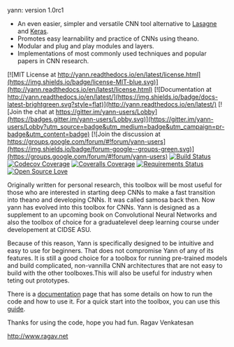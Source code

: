 yann:
version 1.0rc1
 
* An even easier, simpler and versatile CNN tool alternative to 
    [Lasagne](https://github.com/Lasagne/Lasagne) and [Keras](https://keras.io/).
* Promotes easy learnability and practice of CNNs using theano.
* Modular and plug and play modules and layers.
* Implementations of most commonly used techniques and popular papers in CNN research. 

[![MIT License at http://yann.readthedocs.io/en/latest/license.html](https://img.shields.io/badge/license-MIT-blue.svg)](http://yann.readthedocs.io/en/latest/license.html)
[![Documentation at http://yann.readthedocs.io/en/latest/](https://img.shields.io/badge/docs-latest-brightgreen.svg?style=flat)](http://yann.readthedocs.io/en/latest/)
[![Join the chat at https://gitter.im/yann-users/Lobby](https://badges.gitter.im/yann-users/Lobby.svg)](https://gitter.im/yann-users/Lobby?utm_source=badge&utm_medium=badge&utm_campaign=pr-badge&utm_content=badge)
[![Join the discussion at https://groups.google.com/forum/#!forum/yann-users](https://img.shields.io/badge/forum-google--groups-green.svg)](https://groups.google.com/forum/#!forum/yann-users)
[![Build Status](https://travis-ci.org/ragavvenkatesan/yann.svg?branch=master)](https://travis-ci.org/ragavvenkatesan/yann)
[![Codecov Coverage](https://codecov.io/gh/ragavvenkatesan/yann/branch/master/graph/badge.svg)](https://codecov.io/gh/ragavvenkatesan/yann)
[![Coveralls Coverage](https://coveralls.io/repos/github/ragavvenkatesan/yann/badge.svg?branch=master)](https://coveralls.io/github/ragavvenkatesan/yann?branch=master)
[![Requirements Status](https://requires.io/github/ragavvenkatesan/yann/requirements.svg?branch=master)](https://requires.io/github/ragavvenkatesan/yann/requirements/?branch=master)
[![Open Source Love](https://badges.frapsoft.com/os/v1/open-source.svg?v=103)](https://badges.frapsoft.com/os/v1/open-source.svg?v=103)

Originally written for personal research, this toolbox will be most useful for those who are 
interested in starting deep CNNs to make a fast transition into theano and developing CNNs. It was 
called samosa back then. Now yann has evolved into this toolbox for CNNs. Yann is designed as a 
supplement to an upcoming book on Convolutional Neural Networks and also the toolbox of choice for a
graduatelevel deep learning course under developement at CIDSE ASU. 

Because of this reason, Yann is specifically designed to be intuitive and easy to use for beginners.
That does not compromise Yann of any of its features. It is still a good choice for a toolbox for 
running pre-trained models and build complicated, non-vannilla CNN architectures that are not easy 
to build with the other toolboxes.This will also be useful for industry when teting out prototypes.

There is a [documentation](http://www.yann.network) page that has some details on how
to run the code and how to use it. For a quick start into the toolbox, you can use this 
[guide](http://www.yann.network/en/latest/#quick-start).

Thanks for using the code, hope you had fun.
Ragav Venkatesan

http://www.ragav.net